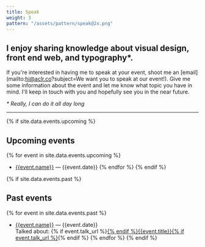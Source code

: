 ```yaml
---
title: Speak
weight: 3
pattern: "/assets/pattern/speak@2x.png"
---
```


## I enjoy sharing knowledge about visual design, front end web, and typography*.

If you're interested in having me to speak at your event, shoot me an [email](mailto:hi@aclr.co?subject=We want you to speak at our event!). Give me some information about the event and let me know what topic you have in mind. I'll keep in touch with you and hopefully see you in the near future.

*\* Really, I can do it all day long*

****

{% if site.data.events.upcoming %}
## Upcoming events
{% for event in site.data.events.upcoming %}
+	<a href="{{event.url}}" target="_blank">{{event.name}}</a> — {{event.date}}
{% endfor %}
{% endif %}

{% if site.data.events.past %}
## Past events
{% for event in site.data.events.past %}
+	<a href="{{event.url}}" target="_blank">{{event.name}}</a> — {{event.date}}<br>
	Talked about: {% if event.talk_url %}<a href="{{event.talk_url}}" target="_blank">{% endif %}{{event.title}}{% if event.talk_url %}</a>{% endif %}
{% endfor %}
{% endif %}